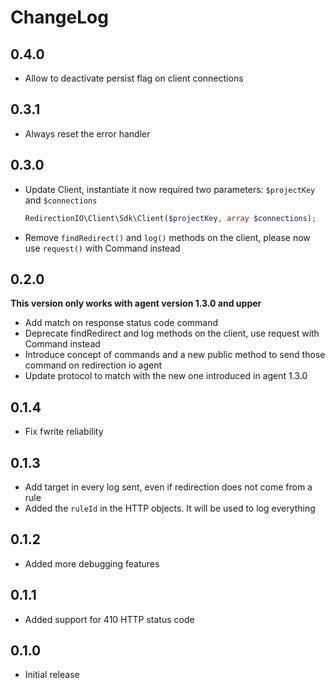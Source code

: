 # ChangeLog

## 0.4.0

- Allow to deactivate persist flag on client connections

## 0.3.1

- Always reset the error handler

## 0.3.0

- Update Client, instantiate it now required two parameters: `$projectKey` and `$connections`
    ```php
    RedirectionIO\Client\Sdk\Client($projectKey, array $connections);
    ```
- Remove `findRedirect()` and `log()` methods on the client, please now use `request()` with Command instead

## 0.2.0

**This version only works with agent version 1.3.0 and upper**

- Add match on response status code command
- Deprecate findRedirect and log methods on the client, use request with Command instead
- Introduce concept of commands and a new public method to send those command on redirection io agent
- Update protocol to match with the new one introduced in agent 1.3.0

## 0.1.4

- Fix fwrite reliability

## 0.1.3

- Add target in every log sent, even if redirection does not come from a rule
- Added the `ruleId` in the HTTP objects. It will be used to log everything

## 0.1.2

- Added more debugging features

## 0.1.1

- Added support for 410 HTTP status code

## 0.1.0

- Initial release
